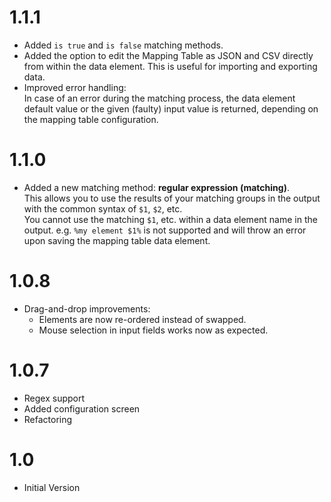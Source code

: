 # 1.1.1

* Added `is true` and `is false` matching methods.
* Added the option to edit the Mapping Table as JSON and CSV directly from within the data element.
  This is useful for importing and exporting data.
* Improved error handling: \
  In case of an error during the matching process, the data element default value or the given (faulty) input value is returned, depending on the mapping table configuration.

# 1.1.0

* Added a new matching method: **regular expression (matching)**. \
This allows you to use the results of your matching groups in the output with the common syntax of `$1`, `$2`, etc. \
You cannot use the matching `$1`, etc. within a data element name in the output. e.g. `%my element $1%` is not supported and will throw an error upon saving the mapping table data element.

# 1.0.8

* Drag-and-drop improvements:
  * Elements are now re-ordered instead of swapped.
  * Mouse selection in input fields works now as expected.


# 1.0.7

* Regex support
* Added configuration screen
* Refactoring


# 1.0

* Initial Version